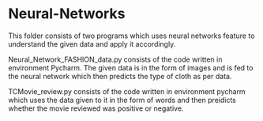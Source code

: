 # Neural-Networks

This folder consists of two programs which uses neural networks feature to understand the given data and apply it accordingly.

Neural_Network_FASHION_data.py consists of the code written in environment Pycharm. The given data is in the form of images and is fed to the neural network which then predicts the type of cloth as per data.

TCMovie_review.py consists of the code written in environment pycharm which uses the data given to it in the form of words and then preidicts whether the movie reviewed was positive or negative.
